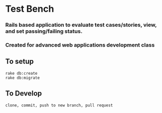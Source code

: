 Test Bench
==========
### Rails based application to evaluate test cases/stories, view, and set passing/failing status.
### Created for advanced web applications development class
## To setup
    rake db:create
    rake db:migrate

## To Develop
    clone, commit, push to new branch, pull request
